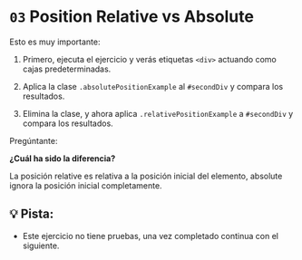# `03` Position Relative vs Absolute

Esto es muy importante:

1. Primero, ejecuta el ejercicio y verás etiquetas `<div>` actuando como cajas predeterminadas.

2. Aplica la clase `.absolutePositionExample` al `#secondDiv` y compara los resultados.

3. Elimina la clase, y ahora aplica `.relativePositionExample` a `#secondDiv` y compara los resultados.

Pregúntante:

 **¿Cuál ha sido la diferencia?** 

La posición relative es relativa a la posición inicial del elemento, absolute ignora la posición inicial completamente.

## 💡 Pista:

+ Este ejercicio no tiene pruebas, una vez completado continua con el siguiente.